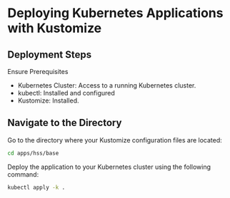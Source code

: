 # Deploying Kubernetes Applications with Kustomize

## Deployment Steps

Ensure Prerequisites

- Kubernetes Cluster: Access to a running Kubernetes cluster.
- kubectl: Installed and configured
- Kustomize: Installed.

## Navigate to the Directory

Go to the directory where your Kustomize configuration files are located:
```bash
cd apps/hss/base
```

Deploy the application to your Kubernetes cluster using the following command:
```bash
kubectl apply -k .
```
